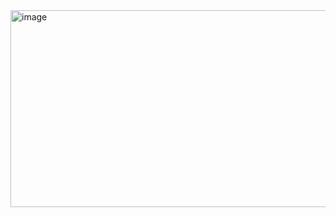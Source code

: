 <img width="1253" height="315" alt="image" src="https://github.com/user-attachments/assets/d561b728-a562-415a-8f66-cf4dff05f1ec" />
